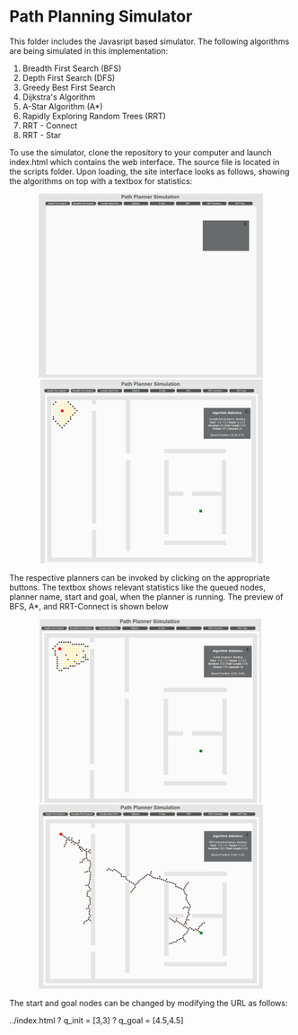 # Path Planning Simulator
This folder includes the Javasript based simulator. The following algorithms are being simulated in this implementation:
1. Breadth First Search (BFS)
2. Depth First Search (DFS)
3. Greedy Best First Search
4. Dijkstra's Algorithm
5. A-Star Algorithm (A*)
6. Rapidly Exploring Random Trees (RRT)
7. RRT - Connect
8. RRT - Star

To use the simulator, clone the repository to your computer and launch index.html which contains the web interface. The source file is located in the scripts folder. Upon loading, the site interface looks as follows, showing the algorithms on top with a textbox for statistics:

<p align="center">
  <img src= images/interface.png width = 400px>
  <img src= images/bfs.png width = 400px>
</p>

The respective planners can be invoked by clicking on the appropriate buttons. The textbox shows relevant statistics like the queued nodes, planner name, start and goal, when the planner is running. The preview of BFS, A*, and RRT-Connect is shown below

<p align="center">

  <img src= images/astar.png width = 400px>
  <img src= images/rrtconnect.png width = 400px>
</p>


The start and goal nodes can be changed by modifying the URL as follows:

../index.html ? q_init = [3,3] ? q_goal = [4.5,4.5]
